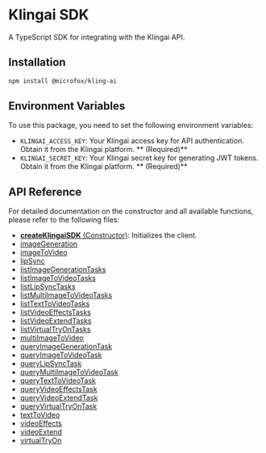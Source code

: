 # Klingai SDK

A TypeScript SDK for integrating with the Klingai API.

## Installation

```bash
npm install @microfox/kling-ai
```

## Environment Variables

To use this package, you need to set the following environment variables:

- `KLINGAI_ACCESS_KEY`: Your Klingai access key for API authentication. Obtain it from the Klingai platform. ** (Required)**
- `KLINGAI_SECRET_KEY`: Your Klingai secret key for generating JWT tokens. Obtain it from the Klingai platform. ** (Required)**

## API Reference

For detailed documentation on the constructor and all available functions, please refer to the following files:

- [**createKlingaiSDK** (Constructor)](./docs/createKlingaiSDK.md): Initializes the client.
- [imageGeneration](./docs/imageGeneration.md)
- [imageToVideo](./docs/imageToVideo.md)
- [lipSync](./docs/lipSync.md)
- [listImageGenerationTasks](./docs/listImageGenerationTasks.md)
- [listImageToVideoTasks](./docs/listImageToVideoTasks.md)
- [listLipSyncTasks](./docs/listLipSyncTasks.md)
- [listMultiImageToVideoTasks](./docs/listMultiImageToVideoTasks.md)
- [listTextToVideoTasks](./docs/listTextToVideoTasks.md)
- [listVideoEffectsTasks](./docs/listVideoEffectsTasks.md)
- [listVideoExtendTasks](./docs/listVideoExtendTasks.md)
- [listVirtualTryOnTasks](./docs/listVirtualTryOnTasks.md)
- [multiImageToVideo](./docs/multiImageToVideo.md)
- [queryImageGenerationTask](./docs/queryImageGenerationTask.md)
- [queryImageToVideoTask](./docs/queryImageToVideoTask.md)
- [queryLipSyncTask](./docs/queryLipSyncTask.md)
- [queryMultiImageToVideoTask](./docs/queryMultiImageToVideoTask.md)
- [queryTextToVideoTask](./docs/queryTextToVideoTask.md)
- [queryVideoEffectsTask](./docs/queryVideoEffectsTask.md)
- [queryVideoExtendTask](./docs/queryVideoExtendTask.md)
- [queryVirtualTryOnTask](./docs/queryVirtualTryOnTask.md)
- [textToVideo](./docs/textToVideo.md)
- [videoEffects](./docs/videoEffects.md)
- [videoExtend](./docs/videoExtend.md)
- [virtualTryOn](./docs/virtualTryOn.md)


